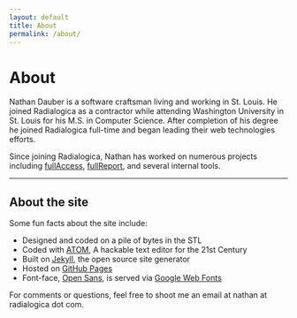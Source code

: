 ```yaml
---
layout: default
title: About
permalink: /about/
---
```



<div class="page">

  <h1 class="page-title">About</h1>

  <p>Nathan Dauber is a software craftsman living and working in St. Louis. He joined Radialogica as a contractor while attending Washington University in St. Louis for his M.S. in Computer Science. After completion of his degree he joined Radialogica full-time and began leading their web technologies efforts.</p>
  <p>Since joining Radialogica, Nathan has worked on numerous projects including <a href="http://radialogica.com/fullaccess-overview.php">fullAccess</a>, <a href="http://radialogica.com/features/f-analyze-ng.php">fullReport</a>, and several internal tools.</p>

  <hr>

  <h2>About the site</h2>
  <p>Some fun facts about the site include:</p>
  <ul>
    <li>Designed and coded on a pile of bytes in the STL</li>
    <li>Coded with <a href="https://atom.io/">ATOM</a>, A hackable text editor for the 21st Century</li>
    <li>Built on <a href="http://jekyllrb.com/">Jekyll</a>, the open source site generator</li>
    <li>Hosted on <a href="http://pages.github.com">GitHub Pages</a></li>
    <li>Font-face, <a href="http://www.google.com/webfonts/specimen/Open+Sans">Open Sans</a>, is served via <a href="http://www.google.com/webfonts">Google Web Fonts</a></li>
  </ul>
  <p>For comments or questions, feel free to shoot me an email at nathan at radialogica dot com.</p>

</div>
